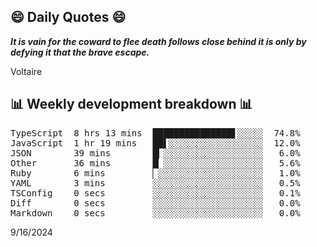 ## 😄 Daily Quotes 😄

_**It is vain for the coward to flee death follows close behind it is only by defying it that the brave escape.**_

Voltaire



## 📊 Weekly development breakdown 📊

<pre>TypeScript  8 hrs 13 mins  ███████████████▋░░░░░  74.8%
JavaScript  1 hr 19 mins   ██▌░░░░░░░░░░░░░░░░░░  12.0%
JSON        39 mins        █▎░░░░░░░░░░░░░░░░░░░   6.0%
Other       36 mins        █▏░░░░░░░░░░░░░░░░░░░   5.6%
Ruby        6 mins         ▏░░░░░░░░░░░░░░░░░░░░   1.0%
YAML        3 mins         ░░░░░░░░░░░░░░░░░░░░░   0.5%
TSConfig    0 secs         ░░░░░░░░░░░░░░░░░░░░░   0.1%
Diff        0 secs         ░░░░░░░░░░░░░░░░░░░░░   0.0%
Markdown    0 secs         ░░░░░░░░░░░░░░░░░░░░░   0.0%</pre>

9/16/2024
